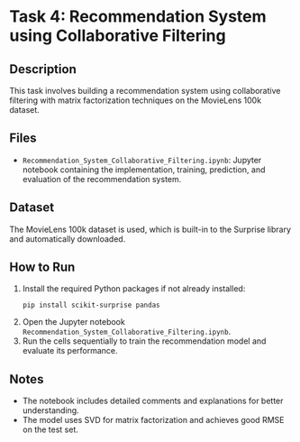 # Task 4: Recommendation System using Collaborative Filtering

## Description
This task involves building a recommendation system using collaborative filtering with matrix factorization techniques on the MovieLens 100k dataset.

## Files
- `Recommendation_System_Collaborative_Filtering.ipynb`: Jupyter notebook containing the implementation, training, prediction, and evaluation of the recommendation system.

## Dataset
The MovieLens 100k dataset is used, which is built-in to the Surprise library and automatically downloaded.

## How to Run
1. Install the required Python packages if not already installed:
   ```
   pip install scikit-surprise pandas
   ```
2. Open the Jupyter notebook `Recommendation_System_Collaborative_Filtering.ipynb`.
3. Run the cells sequentially to train the recommendation model and evaluate its performance.

## Notes
- The notebook includes detailed comments and explanations for better understanding.
- The model uses SVD for matrix factorization and achieves good RMSE on the test set.
